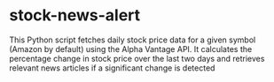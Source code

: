 # stock-news-alert
This Python script fetches daily stock price data for a given symbol (Amazon by default) using the Alpha Vantage API. It calculates the percentage change in stock price over the last two days and retrieves relevant news articles if a significant change is detected
